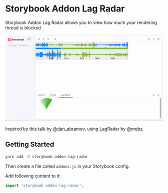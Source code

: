 # Storybook Addon Lag Radar

Storybook Addon Lag Radar allows you to view how much your rendering thread is blocked

![Lag Radar Demo](demo.gif)

Inspired by [this talk](https://reactjs.org/blog/2018/03/01/sneak-peek-beyond-react-16.html) by [@dan_abramov](https://twitter.com/dan_abramov), using LagRadar by [@mobz](https://twitter.com/mobz)

## Getting Started

```sh
yarn add -D storybook-addon-lag-radar
```

Then create a file called `addons.js` in your Storybook config.

Add following content to it:

```js
import 'storybook-addon-lag-radar';
```
